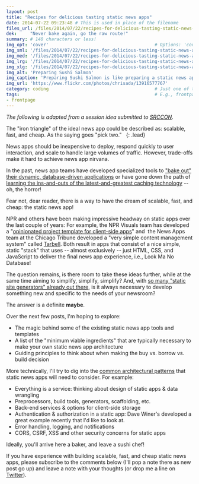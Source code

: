 ```yaml
---
layout: post
title: "Recipes for delicious tasting static news apps"
date: 2014-07-22 09:23:48 # This is used in place of the filename
files_url: /files/2014/07/22/recipes-for-delicious-tasting-static-news-apps/
dek:     "Never bake again, go the raw route!"
summary: # 140 characters or less!
img_opt: 'cover'                                        # Options: 'cover' or 'inlne' or 'none'
img_sml: '/files/2014/07/22/recipes-for-delicious-tasting-static-news-apps/sushi_sml.jpg'                          # Default on cover or inline
img_med: '/files/2014/07/22/recipes-for-delicious-tasting-static-news-apps/sushi_med.jpg'                          # 640x512px cover, inline
img_lrg: '/files/2014/07/22/recipes-for-delicious-tasting-static-news-apps/sushi_lrg.jpg'                          # 800x640px cover, inline
img_xlg: '/files/2014/07/22/recipes-for-delicious-tasting-static-news-apps/sushi_xlg.jpg'                         # 1200x960px cover only
img_alt: 'Preparing Sushi Salmon'                                             # Alt for inline
img_caption: 'Preparing Sushi Salmon is like preparing a static news app'                                         # Caption for either
img_url: 'https://www.flickr.com/photos/chrisada/13916577767'                                             # URL to original image
category: coding                                        # Just one of the 4xCs
tags:                                                   # E.g., frontpage
- frontpage
---
```

_The following is adapted from a session idea submitted to [SRCCON][srccon]._

The "iron triangle" of the ideal news app could be described as: scalable, fast, and cheap. As the saying goes "pick two."  
{: .lead}

News apps should be inexpensive to deploy, respond quickly to user interaction, and scale to handle large volumes of traffic. However, trade-offs make it hard to achieve news app nirvana.  

In the past, news app teams have developed specialized tools to ["bake out" their dynamic, database-driven applications](http://datadesk.latimes.com/posts/2012/03/introducing-django-bakery/) or have gone down the path of [learning the ins-and-outs of the latest-and-greatest caching technology](http://www.propublica.org/nerds/item/our-news-app-tech) -- oh, the horror!

Fear not, dear reader, there is a way to have the dream of scalable, fast, and cheap: the static news app!

NPR and others have been making impressive headway on static apps over the last couple of years: For example, the NPR Visuals team has developed a "[opinionated project template for client-side apps](http://blog.apps.npr.org/2013/02/14/app-template-redux.html)" and  the News Apps team at the Chicago Tribune developed a "very simple content management system" called [Tarbell](http://tarbell.readthedocs.org/en/0.9-beta6/). Both result in apps that consist of a nice simple, static "stack" that uses -- almost exclusively -- just HTML, CSS, and JavaScript to deliver the final news app experience, i.e., Look Ma No Database!

The question remains, is there room to take these ideas further, while at the same time aiming to simplify, simplify, simplify? And, with [so many "static site generators" already out there][staticsitegenerators], is it always necessary to develop something new and specific to the needs of your newsroom? 

The answer is a definite **maybe**.

Over the next few posts, I'm hoping to explore:

* The magic behind some of the existing static news app tools and templates
* A list of the "minimum viable ingredients" that are typically necessary to make your own static news app architecture
* Guiding principles to think about when making the buy vs. borrow vs. build decision

More technically, I'll try to dig into the  [common architectural patterns](http://www.staticapps.org/) that static news apps will need to consider. For example:

* Everything is a service: thinking about design of static apps & data wrangling
* Preprocessors, build tools, generators, scaffolding, etc. 
* Back-end services & options for client-side storage 
* Authentication & authorization in a static app:  Dave Winer's developed a great example recently that I'd like to look at.
* Error handling, logging, and notifications
* CORS, CSRF, XSS and other security concerns for static apps  

Ideally, you'll arrive here a baker, and leave a sushi chef!   

If you have experience with building scalable, fast, and cheap static news apps, please subscribe to the comments below (I'll pop a note there as new post go up) and leave a note with your thoughts (or drop me a line on [Twitter][twitter]).

[id]: http://example.com/  "Optional Title Here"
[twitter]: http://twitter.com/phillipadsmith "Phillip Smith on Twitter"
[srccon]: http://srccon.org/ "SRCCON is a conference for developers, interactive designers, and other people who love to code in and near newsrooms."
[staticsitegenerators]: http://staticsitegenerators.net/ "A comprehensive list of static site generation tools"
